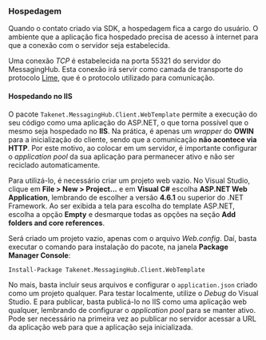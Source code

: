 ### Hospedagem

Quando o contato criado via SDK, a hospedagem fica a cargo do usuário. O ambiente que a aplicação fica hospedado precisa de acesso à internet para que a conexão com o servidor seja estabelecida.

Uma conexão *TCP* é estabelecida na porta 55321 do servidor do MessagingHub. Esta conexão irá servir como camada de transporte do protocolo [Lime](http://limeprotocol.org/), que é o protocolo utilizado para comunicação.

#### Hospedando no IIS

O pacote `Takenet.MessagingHub.Client.WebTemplate` permite a execução do seu código como uma aplicação do ASP.NET, o que torna possível que o mesmo seja hospedado no **IIS**. Na prática, é apenas um *wrapper* do **OWIN** para a inicialização do cliente, sendo que a comunicação **não acontece via HTTP**. Por este motivo, ao colocar em um servidor, é importante configurar o *application pool* da sua aplicação para permanecer ativo e não ser reciclado automaticamente.

Para utilizá-lo, é necessário criar um projeto web vazio. No Visual Studio, clique em **File > New > Project...** e em **Visual C#** escolha **ASP.NET Web Application**, lembrando de escolher a versão **4.6.1** ou superior do .NET Framework. Ao ser exibida a tela para escolha do template ASP.NET, escolha a opção **Empty** e desmarque todas as opções na seção **Add folders and core references**.

Será criado um projeto vazio, apenas com o arquivo *Web.config*. Daí, basta executar o comando para instalação do pacote, na janela **Package Manager Console**:

```
Install-Package Takenet.MessagingHub.Client.WebTemplate
```

No mais, basta incluir seus arquivos e configurar o `application.json` criado como um projeto qualquer. Para testar localmente, utilize o *Debug* do Visual Studio. E para publicar, basta publicá-lo no IIS como uma aplicação web qualquer, lembrando de configurar o *application pool* para se manter ativo. Pode ser necessário na primeira vez ao publicar no servidor acessar a URL da aplicação web para que a aplicação seja inicializada.

